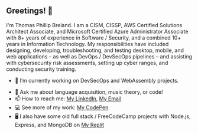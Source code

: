 ## Greetings! 👋

I'm Thomas Phillip Breland. I am a CISM, CISSP, AWS Certified Solutions Architect Associate, and Microsoft Certified Azure Administrator Associate with 8+ years of experience in Software / Security, and a combined 10+ years in Information Technology. My responsibilities have included designing, developing, troubleshooting, and testing desktop, mobile, and web applications – as well as DevOps / DevSecOps pipelines – and assisting with cybersecurity risk assessments, setting up cyber ranges, and conducting security training.

- 🔭 I’m currently working on DevSecOps and WebAssembly projects.
<!-- - 🌱 I’m currently learning database change management. -->
- 💬 Ask me about language acquisition, music theory, or code!
- 📫 How to reach me: [My LinkedIn](https://www.linkedin.com/in/thomasbreland), [My Email](mailto:thomas@breland.tech)
- 💻 See more of my work: [My CodePen](https://codepen.io/thomasbreland)
- 🖥️ I also have some old full stack / FreeCodeCamp projects with Node.js, Express, and MongoDB on [My Replit](https://replit.com/@thomasbreland)
<!-- - 👯 I’m looking to collaborate on ...
- 🤔 I’m looking for help with ...
- ⚡ Fun fact: -->

